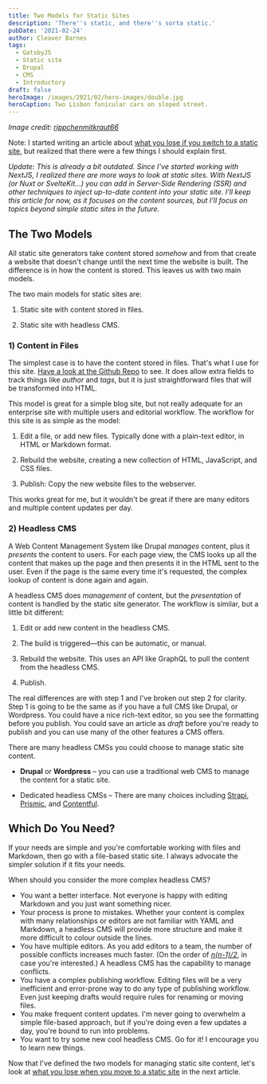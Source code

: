 ```yaml
---
title: Two Models for Static Sites
description: 'There''s static, and there''s sorta static.'
pubDate: '2021-02-24'
author: Cleaver Barnes
tags:
  - GatsbyJS
  - Static site
  - Drupal
  - CMS
  - Introductory
draft: false
heroImage: /images/2021/02/hero-images/double.jpg
heroCaption: Two Lisbon funicular cars on sloped street.
---
```

*Image credit: [rippchenmitkraut66](https://flic.kr/p/28BpNZN)*

Note: I started writing an article about [what you lose if you switch to a static site](/blog/what-do-you-lose-static-site), but realized that there were a few things I should explain first.

*Update: This is already a bit outdated. Since I've started working with NextJS, I realized there are more ways to look at static sites. With NextJS (or Nuxt or SvelteKit...) you can add in Server-Side Rendering (SSR) and other techniques to inject up-to-date content into your static site. I'll keep this article for now, as it focuses on the content sources, but I'll focus on topics beyond simple static sites in the future.*

## The Two Models

All static site generators take content stored _somehow_ and from that create a website that doesn't change until the next time the website is built. The difference is in how the content is stored. This leaves us with two main models.

The two main models for static sites are:

1. Static site with content stored in files.

2. Static site with headless CMS.

### 1) Content in Files

The simplest case is to have the content stored in files. That's what I use for this site. [Have a look at the Github Repo](https://github.com/cleaver/cleaver-gatsby/tree/main/content) to see. It does allow extra fields to track things like _author_ and _tags_, but it is just straightforward files that will be transformed into HTML.

This model is great for a simple blog site, but not really adequate for an enterprise site with multiple users and editorial workflow. The workflow for this site is as simple as the model:

1. Edit a file, or add new files. Typically done with a plain-text editor, in HTML or Markdown format.

2. Rebuild the website, creating a new collection of HTML, JavaScript, and CSS files.

3. Publish: Copy the new website files to the webserver.

This works great for me, but it wouldn't be great if there are many editors and multiple content updates per day.

### 2) Headless CMS

A Web Content Management System like Drupal *manages* content, plus it *presents* the content to users. For each page view, the CMS looks up all the content that makes up the page and then presents it in the HTML sent to the user. Even if the page is the same every time it's requested, the complex lookup of content is done again and again.

A headless CMS does *management* of content, but the *presentation* of content is handled by the static site generator. The workflow is similar, but a little bit different:

1. Edit or add new content in the headless CMS.

2. The build is triggered—this can be automatic, or manual.

3. Rebuild the website. This uses an API like GraphQL to pull the content from the headless CMS.

4. Publish.

The real differences are with step 1 and I've broken out step 2 for clarity. Step 1 is going to be the same as if you have a full CMS like Drupal, or Wordpress. You could have a nice rich-text editor, so you see the formatting before you publish. You could save an article as *draft* before you're ready to publish and you can use many of the other features a CMS offers.

There are many headless CMSs you could choose to manage static site content.

- **Drupal** or **Wordpress** – you can use a traditional web CMS to manage the content for a static site.

- Dedicated headless CMSs – There are many choices including [Strapi](https://github.com/strapi/strapi), [Prismic](https://prismic.io/), and [Contentful](https://www.contentful.com/).

## Which Do You Need?

If your needs are simple and you're comfortable working with files and Markdown, then go with a file-based static site. I always advocate the simpler solution if it fits your needs.

When should you consider the more complex headless CMS?

- You want a better interface. Not everyone is happy with editing Markdown and you just want something nicer.
- Your process is prone to mistakes. Whether your content is complex with many relationships or editors are not familiar with YAML and Markdown, a headless CMS will provide more structure and make it more difficult to colour outside the lines.
- You have multiple editors. As you add editors to a team, the number of possible conflicts increases much faster. (On the order of [*n(n-1)/2*](https://en.wikipedia.org/wiki/Complete_graph), in case you're interested.) A headless CMS has the capability to manage conflicts.
- You have a complex publishing workflow. Editing files will be a very inefficient and error-prone way to do any type of publishing workflow. Even just keeping drafts would require rules for renaming or moving files.
- You make frequent content updates. I'm never going to overwhelm a simple file-based approach, but if you're doing even a few updates a day, you're bound to run into problems.
- You want to try some new cool headless CMS. Go for it! I encourage you to learn new things.

Now that I've defined the two models for managing static site content, let's look at [what you lose when you move to a static site](/blog/what-do-you-lose-static-site) in the next article.
